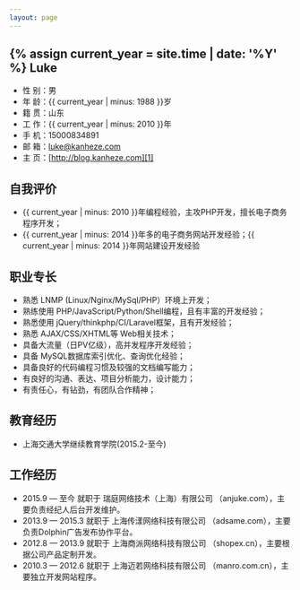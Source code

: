 ```yaml
---
layout: page
---
```

{% assign current_year = site.time | date: '%Y' %}
Luke
----

 - 性 别：男
 - 年 龄：{{ current_year | minus: 1988 }}岁
 - 籍 贯：山东
 - 工 作：{{ current_year | minus: 2010 }}年
 - 手 机：15000834891
 - 邮 箱：luke@kanheze.com
 - 主 页：[http://blog.kanheze.com][1]

自我评价
----

 - {{ current_year | minus: 2010 }}年编程经验，主攻PHP开发，擅长电子商务程序开发；
 - {{ current_year | minus: 2014 }}年多的电子商务网站开发经验；{{ current_year | minus: 2014 }}年网站建设开发经验

职业专长
----
 - 熟悉 LNMP (Linux/Nginx/MySql/PHP）环境上开发；
 - 熟练使用 PHP/JavaScript/Python/Shell编程，且有丰富的开发经验；
 - 熟悉使用 jQuery/thinkphp/CI/Laravel框架，且有开发经验；
 - 熟悉 AJAX/CSS/XHTML等 Web相关技术；
 - 具备大流量（日PV亿级），高并发程序开发经验；
 - 具备 MySQL数据库索引优化、查询优化经验；
 - 具备良好的代码编程习惯及较强的文档编写能力；
 - 有良好的沟通、表达、项目分析能力，设计能力；
 - 有责任心，有钻劲，有团队合作精神；

教育经历
----

 - 上海交通大学继续教育学院(2015.2-至今)


工作经历
----
 - 2015.9  — 至今 就职于 瑞庭网络技术（上海）有限公司 （anjuke.com），主要负责经纪人后台开发维护。
 - 2013.9  — 2015.3 就职于 上海传漾网络科技有限公司 （adsame.com），主要负责Dolphin广告发布协作平台。
 - 2012.8  — 2013.9 就职于 上海商派网络科技有限公司 （shopex.cn），主要根据公司产品定制开发。
 - 2010.3 — 2012.6 就职于 上海迈若网络科技有限公司 （manro.com.cn），主要独立开发网站程序。


  [1]: http://blog.kanheze.com